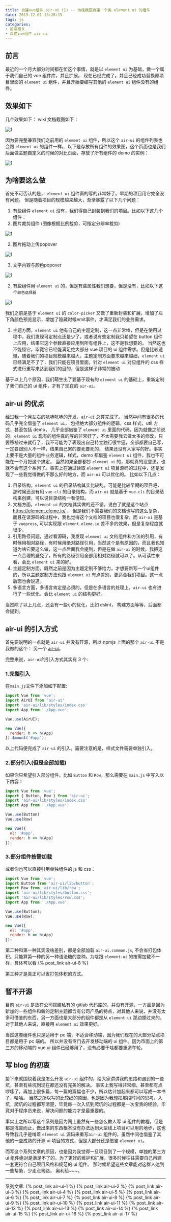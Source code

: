 ```yaml
---
title: 自建vue组件 air-ui (1) -- 为啥我要自建一个类 element ui 的组件 
date: 2019-12-01 13:28:19
tags: js
categories: 
- 前端相关
- 自建vue组件 air-ui
---
```

## 前言
最近的一个月大部分时间都在忙这个事情，就是以 `element ui` 为基础，做一个属于我们自己的 vue 组件库，并且扩展。 现在已经完成了。并且已经成功替换原项目里面的 `element ui` 组件，并且开始要编写其他的 `element ui` 组件没有的组件。

## 效果如下
几个效果如下： wiki 文档截图如下：

![1](2.gif)

因为要完整兼容我们之前用的 `element ui` 组件，所以这个 `air-ui` 的组件列表也会跟 `element ui` 的组件一样。 以下是存放所有组件的效果图，这个页面也是我们后面做主题自定义的时候的对比页面，存放了所有组件的 demo 的实例：

![1](1.gif)

<!--more-->
## 为啥要这么做
首先不可否认的是， `element ui` 组件真的写的非常好了。早期的项目用它完全没有问题。 但是随着项目的规模越来越大，渐渐暴露了以下几个问题：
1. 有些组件 `element ui` 没有，我们得自己封装到我们的项目。比如以下这几个组件：
  1. 图片裁剪组件 (图像根据比例裁剪，可指定分辨率裁剪)
  
  ![1](3.png)

  2. 图片拖动上传popover

  ![1](4.png)
  
  3. 文字内容与颜色popover

  ![1](5.png)

2. 有些组件用 `element ui` 的，但是有些属性我们想要，但是没有，比如以下这个`颜色选择器`

  ![1](6.png)

  我们之前是基于 `element ui` 的 `color-picker` 又做了重新封装和扩展，增加了左下角颜色预览显示，增加了隐藏时候emit事件。才满足我们的业务需求。

3. 主题方面，`element ui` 他有自己的主题定制，这一点非常棒，但是在使用过程中，我们发现可定制点还是少了，或者说有些定制我只希望在 button 组件上应用，结果它这个参数直接应用到所有组件上，这不是我想要的。 当然这也不能怪它，毕竟它已经能满足绝大部分 vue 项目的 ui 组件需求。但是比较遗憾，随着我们的项目规模越来越大，主题定制方面要求越来越细，`element ui` 已经满足不了了，我们只能在项目里面，针对 `element ui` 对应组件的 css 样式进行重写来达到我们的目的，但是这样子非常的被动

基于以上几个原因，我们萌生出了要基于现有的 `element ui` 的基础上，重新定制了我们自己的 ui 组件，才有了现在的 `air-ui`。

## air-ui 的优点
经过我一个月左右的吭哧吭哧的开发，`air-ui` 总算完成了。 当然中间有很多的代码几乎完全借鉴了 `element ui`， 包括绝大部分组件的逻辑，css 样式，util 方式，甚至包括 demo， 几乎全部借鉴了 `element ui` 里面的代码，因为就像之前说的，`element ui` 现有的组件真的写的非常好了，不太需要我去做太多的修改，只要移植过来就行了，我不可能为了表现出自己特立独行很牛逼，全部都要自己写，一定要跟别人不一样，结果自己累的要死要死的， 结果还没有人家写的好。事实上要不是大量的组件业务逻辑，样式，demo 都借鉴 `element ui` 组件，我也不可能在一个月把这个搞定， 当然如果全部都抄 `element ui` 的，那就真的没意思，也就不会有这个系列了。事实上在通过读取 `element ui` 项目源码的过程中，还是发现了一些我觉得做的不那么好的地方，而 `air-ui` 可以优化的。 比如以下几点：

1. 目录结构，`element ui` 的目录结构其实比较乱，可能是比较早期的项目吧，那时候还没有用 `vue-cli` 的目录结构，而 `air-ui` 就是基于 `vue-cli` 的目录结构来创建，可以说目录结构一看便知。
2. 文档方面，`element ui` 的文档其实做的还不错，说白了就是这个站点 https://element.eleme.io/ ， 但是我们不需要我们的文档也写的这么复杂，而且在读源码的过程中，我也觉得这个文档的项目也很复杂，而 `air-ui` 是基于 `vuepress`, 可以实现跟 `element.eleme.io` 差不多的效果，但是复杂程度就很少。
3. 引用路径问题，通过看源码，我发现 `element ui` 文档组件和方法的引用，有时候用相对路径，有时候用绝对路径引用，当然这个是有原因的，而且我也知道为啥它要这么做，这一点后面我会提到，但是在做 `air-ui` 的时候，我把这一点合理的避免了，所有的路径引用全部用相对路径就可以了。从可读性来看，会比 `element ui` 来的好。
4. 主题定制方面，既然之前是因为主题定制不够给力，才想要新写一个ui组件的，所以主题定制方法也跟 `element ui` 有点差别，更适合我们项目。这一点后面也会说道。
5. 多语言方面，多语言肯定是必须的，但是在多语言的处理上，`air-ui` 也有进行了一些优化，会比 `element ui` 的结构更好。

当然除了以上几点，还会有一些小的优化，比如  eslint， 构建方面等等，后面都会提到。

## air-ui 的引入方式
首先要说明的一点就是 `air-ui` 并没有开源，所以 npmjs 上面的那个 `air-ui` 不是我做的这个： 另一个 [air-ui](https://www.npmjs.com/package/air-ui)。

完整来说，`air-ui`的引入方式其实有 3 个:
### 1.完整引入
在`main.js`文件下添加如下配置:
```js
import Vue from 'vue';
import AirUI from 'air-ui'
import 'air-ui/lib/styles/index.css'
import App from './App.vue';

Vue.use(AirUI);

new Vue({
  render: h => h(App)
}).$mount('#app');
```
以上代码便完成了 `air-ui` 的引入。需要注意的是，样式文件需要单独引入。

### 2.部分引入(但是全部加载)
如果你只希望引入部分组件，比如 `Button` 和 `Row`，那么需要在 `main.js` 中写入以下内容：
```js
import Vue from 'vue';
import { Button, Row } from 'air-ui';
import 'air-ui/lib/styles/index.css'
import App from './App.vue';

Vue.use(Button)
Vue.use(Row)

new Vue({
  el: '#app',
  render: h => h(App)
});
```
### 3.部分组件按需加载
或者你也可以直接引用单独组件的 js 和 css：
```js
import Vue from 'vue';
import Button from 'air-ui/lib/button';
import Row from 'air-ui/lib/row';
import 'air-ui/lib/styles/button.css';
import 'air-ui/lib/styles/row.css';
import App from './App.vue';

Vue.use(Button);
Vue.use(Row);

new Vue({
  el: '#app',
  render: h => h(App)
});
```
第二种和第一种其实没啥差别，都是全部加载 `air-ui.common.js`, 不会省打包体积。只能算第一种的另一种语法糖的变种。为啥跟 `element-ui` 的按需加载不一样，具体可以看 {% post_link air-ui-8 %}

第三种才是真正可以省打包体积的方式。

## 暂不开源
目前 `air-ui` 是放在公司搭建私有的 gitlab 代码库的，并没有开源，一方面是因为新加的一些组件和新的定制主题都含有公司产品的特点，对其他人来说，并没有太多可借鉴的东西，另一方面也是大部分的组件都是从 `element ui` 那边挪过来的，对于其他人来说，直接用 `element ui` 效果更好。

当然这套组件也只是适用于 pc 端，不适合移动端，因为我们现在的大部分站点项目都是用于 pc 端的。 所以并没有专门去开发移动端的 ui 组件。因为市面上的第三方的移动端的 vue ui 组件已经够用了，没有必要干啥都要重造车轮。

## 写 blog 的初衷
接下来就围绕着我是怎么开发 `air-ui` 组件的，给大家讲讲我的思路和遇到的一些坑，甚至有些坑到现在都还没有完美的解决。 事实上我写得非常细，甚至都有点啰嗦了，再加上很多篇，每一篇的篇幅也不少，所以估计加起来都可以写成一本书了，哈哈。 当然之所以写的比较细的原因，也是因为我想把那段时间的思考，入坑，爬坑的过程都写清楚，毕竟每一次入坑到爬坑的过程都是一次宝贵的经验。毕竟对于程序员来说，解决问题的能力才是最重要的。

事实上之所以写这个系列是因为网上虽然有一些怎么教人写 ui 组件的教程，但是都是浅尝而止，做出来的东西根本没有办法达到大型线上项目可以用的地步，这也导致我几乎是啃着 `element ui` 源码来重写`air-ui` 组件的，虽然中间也借鉴了其他的一些成熟的开源 ui 项目的方式，但是大部分还是借鉴 `element ui`。

而写这个系列文章的原因，也是因为我觉得一旦项目到了一个规模，单独的第三方 ui 组件绝对是满足不了的，为了更好的维护和扩展，很多时候往往需要自己再建一套更符合自己项目风格和规范的 ui 组件。 那时候希望这些文章能对这群人达到一些帮助，少走点弯路， 奥利给~~~。

---
系列文章:
{% post_link air-ui-1 %}
{% post_link air-ui-2 %}
{% post_link air-ui-3 %}
{% post_link air-ui-4 %}
{% post_link air-ui-5 %}
{% post_link air-ui-6 %}
{% post_link air-ui-7 %}
{% post_link air-ui-8 %}
{% post_link air-ui-9 %}
{% post_link air-ui-10 %}
{% post_link air-ui-11 %}
{% post_link air-ui-12 %}
{% post_link air-ui-13 %}
{% post_link air-ui-14 %}
{% post_link air-ui-15 %}
{% post_link air-ui-16 %}
{% post_link air-ui-17 %}















